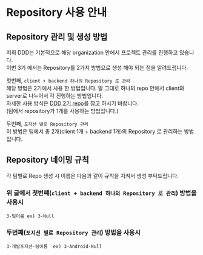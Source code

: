 # Repository 사용 안내

## Repository 관리 및 생성 방법
저희 DDD는 기본적으로 해당 organization 안에서 프로젝트 관리를 진행하고 있습니다.<br>
이번 3기 에서는 Repository를 2가지 방법으로 생성 해야 되는 점을 알려드립니다.<br>

첫번째, `client + backend 하나의 Repository 로 관리`<br>
해당 방법은 2기에서 사용 한 방법입니다. 말 그대로 하나의 repo 안에서 client와 server로 나누어서 각 진행하는 방법입니다.<br>
자세한 사용 방식은 [DDD 2기 repo](https://github.com/desingdeveloperdayday)를 참고 하시기 바랍니다.<br>
(팀에서 repository가 1개를 사용하는 방법입니다.)<br>

두번째, `포지션 별로 Repository 관리`<br>
이 방법은 팀에서 총 2개(client 1개 + backend 1개)의 Repository 로 관리하는 방법입니다.<br>

## Repository 네이밍 규칙
각 팀별로 Repo 생성 시 이름은 다음과 같이 규칙을 지켜서 생성 부탁드립니다.

### 위 글에서 첫번쨰(`client + backend 하나의 Repository 로 관리`) 방법을 사용시
`3-팀이름
ex) 3-Null`
<br>
### 두번쨰(`포지션 별로 Repository 관리`) 방법을 사용시
`3-개발포지션-팀이름 
ex) 3-Android-Null`
   
